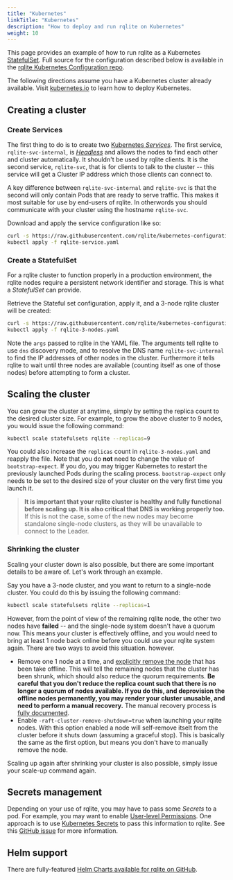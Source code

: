 ```yaml
---
title: "Kubernetes"
linkTitle: "Kubernetes"
description: "How to deploy and run rqlite on Kubernetes"
weight: 10
---
```

This page provides an example of how to run rqlite as a Kubernetes [StatefulSet](https://kubernetes.io/docs/concepts/workloads/controllers/statefulset/). Full source for the configuration described below is available in the [rqlite Kubernetes Configuration repo](https://github.com/rqlite/kubernetes-configuration).

The following directions assume you have a Kubernetes cluster already available. Visit [kubernetes.io](https://kubernetes.io/) to learn how to deploy Kubernetes.

## Creating a cluster 
### Create Services
The first thing to do is to create two [Kubernetes _Services_](https://kubernetes.io/docs/concepts/services-networking/service). The first service, `rqlite-svc-internal`, is [_Headless_](https://kubernetes.io/docs/concepts/services-networking/service/#headless-services) and allows the nodes to find each other and cluster automatically. It shouldn't be used by rqlite clients. It is the second service, `rqlite-svc`, that is for clients to talk to the cluster -- this service will get a Cluster IP address which those clients can connect to.

A key difference between `rqlite-svc-internal` and `rqlite-svc` is that the second will only contain Pods that are ready to serve traffic. This makes it most suitable for use by end-users of rqlite. In otherwords you should communicate with your cluster using the hostname `rqlite-svc`.

Download and apply the service configuration like so:
```bash
curl -s https://raw.githubusercontent.com/rqlite/kubernetes-configuration/master/service.yaml -o rqlite-service.yaml
kubectl apply -f rqlite-service.yaml
```

### Create a StatefulSet
For a rqlite cluster to function properly in a production environment, the rqlite nodes require a persistent network identifier and storage. This is what a _StatefulSet_ can provide.

Retrieve the Stateful set configuration, apply it, and a 3-node rqlite cluster will be created:
```bash
curl -s https://raw.githubusercontent.com/rqlite/kubernetes-configuration/master/statefulset-3-node.yaml -o rqlite-3-nodes.yaml
kubectl apply -f rqlite-3-nodes.yaml
```

Note the `args` passed to rqlite in the YAML file. The arguments tell rqlite to use `dns` discovery mode, and to resolve the DNS name `rqlite-svc-internal` to find the IP addresses of other nodes in the cluster. Furthermore it tells rqlite to wait until three nodes are available (counting itself as one of those nodes) before attempting to form a cluster.

## Scaling the cluster
You can grow the cluster at anytime, simply by setting the replica count to the desired cluster size. For example, to grow the above cluster to 9 nodes, you would issue the following command:
```bash
kubectl scale statefulsets rqlite --replicas=9
```
You could also increase the `replicas` count in `rqlite-3-nodes.yaml` and reapply the file. Note that you do **not** need to change the value of `bootstrap-expect`. If you do, you may trigger Kubernetes to restart the previously launched Pods during the scaling process. `bootstrap-expect` only needs to be set to the desired size of your cluster on the very first time you launch it.

> **It is important that your rqlite cluster is healthy and fully functional before scaling up. It is also critical that DNS is working properly too.** If this is not the case, some of the new nodes may become standalone single-node clusters, as they will be unavailable to connect to the Leader. 

### Shrinking the cluster
Scaling your cluster down is also possible, but there are some important details to be aware of. Let's work through an example.

Say you have a 3-node cluster, and you want to return to a single-node cluster. You could do this by issuing the following command:
```bash
kubectl scale statefulsets rqlite --replicas=1
```
However, from the point of view of the remaining rqlite node, the other two nodes have **failed** -- and the single-node system doesn't have a quorum now. This means your cluster is effectively offline, and you would need to bring at least 1 node back online before you could use your rqlite system again. There are two ways to avoid this situation. however.

- Remove one 1 node at a time, and [explicitly remove the node](/docs/clustering/#removing-or-replacing-a-node) that has been take offline. This will tell the remaining nodes that the cluster has been shrunk, which should also reduce the quorum requirements. **Be careful that you don't reduce the replica count such that there is no longer a quorum of nodes available. If you do this, and deprovision the offline nodes permanently, you may render your cluster unusable, and need to perform a manual recovery.** The manual recovery process is [fully documented](/docs/clustering/#dealing-with-failure).
- Enable `-raft-cluster-remove-shutdown=true` when launching your rqlite nodes. With this option enabled a node will self-remove itselt from the cluster before it shuts down (assuming a graceful stop). This is basically the same as the first option, but means you don't have to manually remove the node.

Scaling up again after shrinking your cluster is also possible, simply issue your scale-up command again.

## Secrets management
Depending on your use of rqlite, you may have to pass some _Secrets_ to a pod. For example, you may want to enable [User-level Permissions](https://rqlite.io/docs/guides/security/). One approach is to use [Kubernetes Secrets](https://kubernetes.io/docs/concepts/configuration/secret/) to pass this information to rqlite. See this [GitHub issue](https://github.com/rqlite/rqlite/issues/1488#issuecomment-1859328325) for more information.

## Helm support
There are fully-featured [Helm Charts available for rqlite on GitHub](https://github.com/rqlite/helm-charts).
